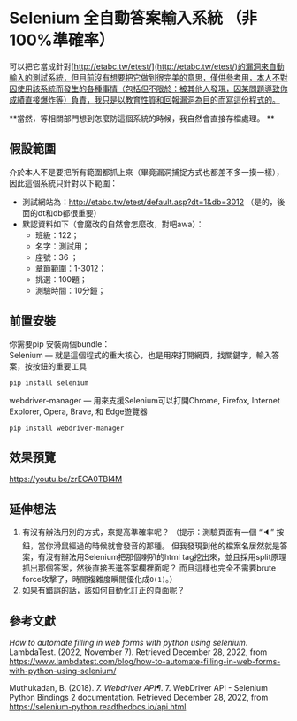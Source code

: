 

# Selenium 全自動答案輸入系統 （非100%準確率）
可以把它當成針對[http://etabc.tw/etest/](http://etabc.tw/etest/)的漏洞來自動輸入的測試系統，但目前沒有想要把它做到很完美的意思，僅供參考用，本人不對因使用該系統而發生的各種事情（包括但不限於：被其他人發現，因某問題導致你成績直接爆炸等）負責，我只是以教育性質和回報漏洞為目的而寫這份程式的。

**當然，等相關部門想到怎麼防這個系統的時候，我自然會直接存檔處理。 **

## 假設範圍
介於本人不是要把所有範圍都抓上來（畢竟漏洞捕捉方式也都差不多一摸一樣），因此這個系統只針對以下範圍：
- 測試網站為：http://etabc.tw/etest/default.asp?dt=1&db=3012 （是的，後面的dt和db都很重要）
- 默認資料如下（會魔改的自然會怎麼改，對吧awa）：
	- 班級：122；
	- 名字：測試用；
	- 座號：36 ；
	- 章節範圍：1-3012；
	- 挑選：100題；
	- 測驗時間：10分鐘；

## 前置安裝
你需要pip 安裝兩個bundle：  
Selenium — 就是這個程式的重大核心，也是用來打開網頁，找關鍵字，輸入答案，按按鈕的重要工具  
```
pip install selenium
```

webdriver-manager — 用來支援Selenium可以打開Chrome, Firefox, Internet Explorer, Opera, Brave, 和 Edge遊覽器  
```
pip install webdriver-manager
```

## 效果預覽
https://youtu.be/zrECA0TBI4M

## 延伸想法
1. 有沒有辦法用別的方式，來提高準確率呢？
（提示：測驗頁面有一個 “🔈” 按鈕，當你滑鼠經過的時候就會發音的那種。 但我發現到他的檔案名居然就是答案，有沒有辦法用Selenium把那個喇叭的html tag挖出來，並且採用split原理抓出那個答案，然後直接丟進答案欄裡面呢？ 而且這樣也完全不需要brute force攻擊了，時間複雜度瞬間優化成`O(1)`。）
2. 如果有錯誤的話，該如何自動化訂正的頁面呢？

## 參考文獻

_How to automate filling in web forms with python using selenium_. LambdaTest. (2022, November 7). Retrieved December 28, 2022, from https://www.lambdatest.com/blog/how-to-automate-filling-in-web-forms-with-python-using-selenium/

Muthukadan, B. (2018). _7. Webdriver API¶_. 7. WebDriver API - Selenium Python Bindings 2 documentation. Retrieved December 28, 2022, from https://selenium-python.readthedocs.io/api.html
